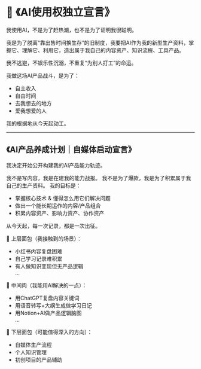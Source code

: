 # 📌 《AI使用权独立宣言》

我使用AI，不是为了赶热潮，也不是为了证明我很聪明。

我是为了脱离“靠出售时间换生存”的旧制度，我要把AI作为我的新型生产资料，掌握它、理解它、利用它，造出属于我自己的内容资产、知识流程、工具产品。

我不逃避，不娱乐性沉溺，不重复“为别人打工”的命运。

我做这场AI产品战斗，是为了：
- 自主收入
- 自由时间
- 去我想去的地方
- 爱我想爱的人

我的根据地从今天起动工。

---

## 《AI产品养成计划｜自媒体启动宣言》

我决定开始公开构建我的AI产品能力轨迹。

我不是写内容，我是在建我的能力战报。
我不是为了爆款，我是为了积累属于我自己的生产资料。
我的目标是：
- 掌握核心技术 & 懂得怎么用它们解决问题
- 做出一个能长期运作的内容/产品组合
- 积累内容资产、影响力资产、协作资产

从今天起，每一次记录，都是一次出征。


🍞 上层面包（我接触到的场景）：  
- 小红书内容复盘困难  
- 自己学习记录难积累  
- 有人做知识变现但无产品逻辑  
...

🥩 中间肉（我能用AI解决的一点）：  
- 用ChatGPT复盘内容关键词  
- 用语音转写+大纲生成做学习日记  
- 用Notion+AI做产品逻辑脑图  
...

🍞 下层面包（可能值得深入的方向）：  
- 自媒体生产流程  
- 个人知识管理  
- 初创项目的产品辅助

